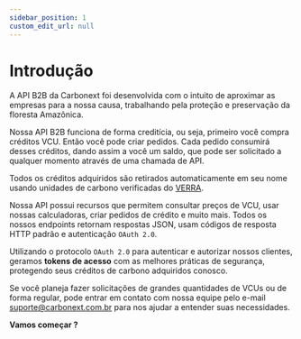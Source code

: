```yaml
---
sidebar_position: 1
custom_edit_url: null
---
```


# Introdução

A API B2B da Carbonext foi desenvolvida com o intuito de aproximar as empresas para a nossa causa, trabalhando pela proteção e preservação da floresta Amazônica.

Nossa API B2B funciona de forma creditícia, ou seja, primeiro você compra créditos VCU. Então você pode criar pedidos. Cada pedido consumirá desses créditos, dando assim a você um saldo, que pode ser solicitado a qualquer momento através de uma chamada de API.

Todos os créditos adquiridos são retirados automaticamente em seu nome usando unidades de carbono verificadas do [VERRA](https://verra.org/).

Nossa API possui recursos que permitem consultar preços de VCU, usar nossas calculadoras, criar pedidos de crédito e muito mais. Todos os nossos endpoints retornam respostas JSON, usam códigos de resposta HTTP padrão e autenticação `OAuth 2.0`.

Utilizando o protocolo `OAuth 2.0` para autenticar e autorizar nossos clientes, geramos **tokens de acesso** com as melhores práticas de segurança, protegendo seus créditos de carbono adquiridos conosco.

Se você planeja fazer solicitações de grandes quantidades de VCUs ou de forma regular, pode entrar em contato com nossa equipe pelo e-mail [suporte@carbonext.com.br](mailto:suporte@carbonext.com.br) para nos ajudar a entender suas necessidades.

**Vamos começar ?**
